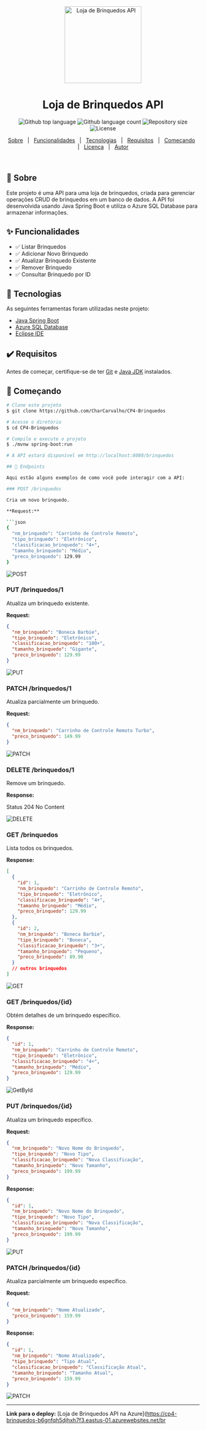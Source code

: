 
<div align="center" id="top"> 
  <img src="https://upload.wikimedia.org/wikipedia/commons/6/65/RIHAPPY_Logo.svg" alt="Loja de Brinquedos API" width="200" />
  <h1 align="center">Loja de Brinquedos API</h1>
</div>

<p align="center">
  <img alt="Github top language" src="https://img.shields.io/github/languages/top/CharCarvalho/CP4-Brinquedos?color=56BEB8">
  <img alt="Github language count" src="https://img.shields.io/github/languages/count/CharCarvalho/CP4-Brinquedos?color=56BEB8">
  <img alt="Repository size" src="https://img.shields.io/github/repo-size/CharCarvalho/CP4-Brinquedos?color=56BEB8">
  <img alt="License" src="https://img.shields.io/github/license/CharCarvalho/CP4-Brinquedos?color=56BEB8">
</p>

<p align="center">
  <a href="#sobre">Sobre</a> &#xa0; | &#xa0; 
  <a href="#funcionalidades">Funcionalidades</a> &#xa0; | &#xa0;
  <a href="#tecnologias">Tecnologias</a> &#xa0; | &#xa0;
  <a href="#requisitos">Requisitos</a> &#xa0; | &#xa0;
  <a href="#começando">Começando</a> &#xa0; | &#xa0;
  <a href="#licença">Licença</a> &#xa0; | &#xa0;
  <a href="https://github.com/CharCarvalho" target="_blank">Autor</a>
</p>

<br>

## 📝 Sobre

Este projeto é uma API para uma loja de brinquedos, criada para gerenciar operações CRUD de brinquedos em um banco de dados. A API foi desenvolvida usando Java Spring Boot e utiliza o Azure SQL Database para armazenar informações.

## ✨ Funcionalidades

- ✅ Listar Brinquedos
- ✅ Adicionar Novo Brinquedo
- ✅ Atualizar Brinquedo Existente
- ✅ Remover Brinquedo
- ✅ Consultar Brinquedo por ID

## 🚀 Tecnologias

As seguintes ferramentas foram utilizadas neste projeto:

- [Java Spring Boot](https://spring.io/projects/spring-boot)
- [Azure SQL Database](https://azure.microsoft.com/en-us/services/sql-database/)
- [Eclipse IDE](https://www.eclipse.org/)

## ✔️ Requisitos

Antes de começar, certifique-se de ter [Git](https://git-scm.com) e [Java JDK](https://www.oracle.com/java/technologies/javase-jdk11-downloads.html) instalados.

## 🏁 Começando

```bash
# Clone este projeto
$ git clone https://github.com/CharCarvalho/CP4-Brinquedos

# Acesse o diretório
$ cd CP4-Brinquedos

# Compile e execute o projeto
$ ./mvnw spring-boot:run

# A API estará disponível em http://localhost:8080/brinquedos

## 📂 Endpoints

Aqui estão alguns exemplos de como você pode interagir com a API:

### POST /brinquedos

Cria um novo brinquedo.

**Request:**

```json
{
  "nm_brinquedo": "Carrinho de Controle Remoto",
  "tipo_brinquedo": "Eletrônico",
  "classificacao_brinquedo": "4+",
  "tamanho_brinquedo": "Médio",
  "preco_brinquedo": 129.99
}
```

![POST](https://github.com/user-attachments/assets/1b5db55e-3fff-4ae4-8213-57903149aa9e)

### PUT /brinquedos/1

Atualiza um brinquedo existente.

**Request:**

```json
{
  "nm_brinquedo": "Boneca Barbie",
  "tipo_brinquedo": "Eletrônico",
  "classificacao_brinquedo": "100+",
  "tamanho_brinquedo": "Gigante",
  "preco_brinquedo": 129.99
}
```

![PUT](https://github.com/user-attachments/assets/86fe2e58-d056-4f9b-9941-449258e7228d)

### PATCH /brinquedos/1

Atualiza parcialmente um brinquedo.

**Request:**

```json
{
  "nm_brinquedo": "Carrinho de Controle Remoto Turbo",
  "preco_brinquedo": 149.99
}
```

![PATCH](https://github.com/user-attachments/assets/8a225243-4066-4602-9f74-b59da41772d9)

### DELETE /brinquedos/1

Remove um brinquedo.

**Response:**

Status 204 No Content

![DELETE](https://github.com/user-attachments/assets/b45d42fa-33d5-4e46-bb52-62c97eedb2bc)

### GET /brinquedos

Lista todos os brinquedos.

**Response:**

```json
[
  {
    "id": 1,
    "nm_brinquedo": "Carrinho de Controle Remoto",
    "tipo_brinquedo": "Eletrônico",
    "classificacao_brinquedo": "4+",
    "tamanho_brinquedo": "Médio",
    "preco_brinquedo": 129.99
  },
  {
    "id": 2,
    "nm_brinquedo": "Boneca Barbie",
    "tipo_brinquedo": "Boneca",
    "classificacao_brinquedo": "3+",
    "tamanho_brinquedo": "Pequeno",
    "preco_brinquedo": 89.90
  }
  // outros brinquedos
]
```

![GET](https://github.com/user-attachments/assets/b3045e28-bcfc-453f-a196-952dfeef797c)

### GET /brinquedos/{id}

Obtém detalhes de um brinquedo específico.

**Response:**

```json
{
  "id": 1,
  "nm_brinquedo": "Carrinho de Controle Remoto",
  "tipo_brinquedo": "Eletrônico",
  "classificacao_brinquedo": "4+",
  "tamanho_brinquedo": "Médio",
  "preco_brinquedo": 129.99
}
```

![GetById](https://github.com/user-attachments/assets/0fe26fc7-2862-4aea-ba83-0eaa09462347)

### PUT /brinquedos/{id}

Atualiza um brinquedo específico.

**Request:**

```json
{
  "nm_brinquedo": "Novo Nome do Brinquedo",
  "tipo_brinquedo": "Novo Tipo",
  "classificacao_brinquedo": "Nova Classificação",
  "tamanho_brinquedo": "Novo Tamanho",
  "preco_brinquedo": 199.99
}
```

**Response:**

```json
{
  "id": 1,
  "nm_brinquedo": "Novo Nome do Brinquedo",
  "tipo_brinquedo": "Novo Tipo",
  "classificacao_brinquedo": "Nova Classificação",
  "tamanho_brinquedo": "Novo Tamanho",
  "preco_brinquedo": 199.99
}
```

![PUT](https://github.com/user-attachments/assets/86fe2e58-d056-4f9b-9941-449258e7228d)

### PATCH /brinquedos/{id}

Atualiza parcialmente um brinquedo específico.

**Request:**

```json
{
  "nm_brinquedo": "Nome Atualizado",
  "preco_brinquedo": 159.99
}
```

**Response:**

```json
{
  "id": 1,
  "nm_brinquedo": "Nome Atualizado",
  "tipo_brinquedo": "Tipo Atual",
  "classificacao_brinquedo": "Classificação Atual",
  "tamanho_brinquedo": "Tamanho Atual",
  "preco_brinquedo": 159.99
}
```

![PATCH](https://github.com/user-attachments/assets/8a225243-4066-4602-9f74-b59da41772d9)

---

**Link para o deploy:** [Loja de Brinquedos API na Azure](https://cp4-brinquedos-b6gnfqh5djhxh7f3.eastus-01.azurewebsites.net/br
